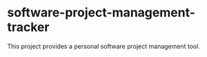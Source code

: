 # software-project-management-tracker
This project provides a personal software project management tool.
